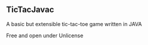  TicTacJavac
---
A basic but extensible tic-tac-toe game written in JAVA

Free and open under Unlicense